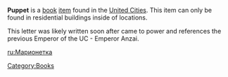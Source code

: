 **Puppet** is a [book](Lore_Books.md "wikilink") [item](Items.md "wikilink")
found in the [United Cities](03%20-%20Projects%20&%20Wikis/Kenshi/Kenshi%20Wiki/Kenshi%20Wiki%20Template/United_Cities.md "wikilink"). This item can
only be found in residential buildings inside of [](03%20-%20Projects%20&%20Wikis/Kenshi/Kenshi%20Wiki/Kenshi%20Wiki%20Template/United_Cities.md) locations.

This letter was likely written soon after [](Emperor_Tengu.md) came to power and references the
previous Emperor of the UC - Emperor Anzai.

[ru:Марионетка](ru:Марионетка "wikilink")

[Category:Books](Category:Books "wikilink")